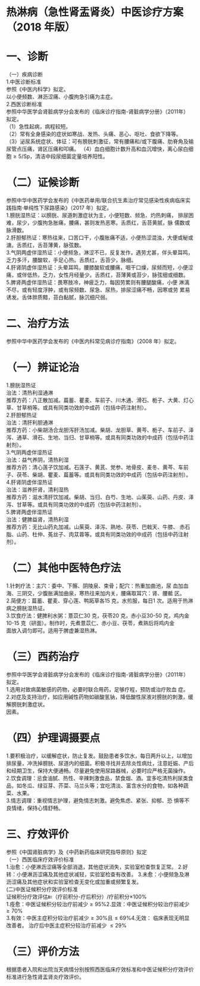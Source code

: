 # 热淋病（急性肾盂肾炎）中医诊疗方案 （2018 年版）  
# 一、诊断  
（一）疾病诊断  
1.中医诊断标准  
参照《中医内科学》拟定。  
以小便频数、淋沥涩痛、小腹拘急引痛为主症。  
2.西医诊断标准  
参照中华医学会肾脏病学分会发布的《临床诊疗指南-肾脏病学分册》（2011年）拟定。  
（1）急性起病，病程较短。  
（2）常有全身感染的症状如寒战、发热、头痛、恶心、呕吐、食欲下降等。 （3）泌尿系统症状、体征：可有膀胱刺激征，常有腰痛和/或下腹痛、肋脊角及输尿管点压痛，肾区压痛和叩痛。 （4）血白细胞计数升高和血沉增快，离心尿白细胞${\geqslant}5/\mathrm{Sp}$，清洁中段尿细菌定量培养阳性。  
# （二）证候诊断  
参照中华中医药学会发布的《中医药单用/联合抗生素治疗常见感染性疾病临床实践指南·单纯性下尿路感染》（2017 年）拟定。  
1.膀胱湿热证：以膀胱、尿道刺激症状为主，小便短数、频急、灼热刺痛， 排尿困难，尿少，少腹拘急胀痛，腰痛，甚则发热恶寒。舌质红，舌苔黄腻，脉 儒数或脉滑数。  
2.肝胆郁热证：寒热往来，口苦口干，小腹胀痛不适，小便热涩混浊，大便或秘或溏。舌质红，舌苔薄黄，脉弦数。  
3.气阴两虚伴湿热证：小便频急，淋涩不已，反复发作，遇劳尤甚，伴头晕耳鸣，乏力多汗，腰酸软，手足心热。舌质红，舌苔少，脉细。  
4.肝肾阴虚伴湿热证：头晕耳鸣，腰膝酸软或腰痛，咽干口燥，尿频而短，小便涩痛，或伴低热，乏力，女性月经量少。舌质红，苔薄黄或苔少，脉弦细或细数。  
5.脾肾两虚伴湿热证：畏寒肢冷，神疲乏力，每因劳累则有腰腿酸痛，小便 淋漓不尽，或有轻度浮肿，或有尿频数、尿急、尿热，排尿涩痛不畅，因寒或劳 累易诱发。舌体胖质黯，苔白黏腻，脉沉细尺弱。  
# 二、治疗方法  
参照中华中医药学会发布的《中医内科常见病诊疗指南》（2008 年）拟定。  
# （一）辨证论治  
1.膀胱湿热证  
治法：清热利湿通淋  
推荐方药：八正散加减。萹蓄、瞿麦、车前子、川木通、滑石、栀子、大黄、灯心草、甘草梢等。或具有同类功效的中成药（包括中药注射剂）。  
2.肝胆郁热证  
治法：清肝利胆通淋  
推荐方药：小柴胡汤合龙胆泻肝汤加减。柴胡、龙胆草、黄芩、栀子、车前子、泽泻、通草、滑石、生地、当归、甘草梢等。或具有同类功效的中成药（包括中药注射剂）。  
3.气阴两虚伴湿热证  
治法：益气养阴，清热利湿  
推荐方药：清心莲子饮加减。石莲子、黄芪、党参、地骨皮、麦冬、黄芩、车前子、茯苓、柴胡、瞿麦、萹蓄等。或具有同类功效的中成药（包括中药注射剂）。  
4.肝肾阴虚伴湿热证  
治法：滋养肝肾，清利湿热  
推荐方药：滋水清肝饮加减。柴胡、当归、白芍、生地、山茱萸、山药、丹皮、泽泻、甘草等。或具有同类功效的中成药（包括中药注射剂）。  
5.脾肾两虚伴湿热证  
治法：健脾益肾，清热利湿  
推荐方药：无比山药丸加减。山茱萸、泽泻、熟地、茯苓、巴戟天、牛膝、 赤石脂、山药、杜仲、菟丝子、肉苁蓉等。或具有同类功效的中成药（包括中药注射剂）。  
# （二）其他中医特色疗法  
1.针刺疗法：主穴：委中、下髂、阴陵泉、束骨；配穴：热重加曲池，尿 血加血海、三阴交，少腹胀满加曲泉，寒热往来加内关，腰痛取耳穴：肾、腰骶 区。  
2.简便方：萹蓄、瞿麦、穿心莲、鸭跖草各15 克，水煎服，每日1 次。适用于热淋病之膀胱湿热证。  
3.饮食疗法：健脾利水粥：薏苡仁30 克，茯苓20 克，赤小豆30-50 克，鸡内金10-15 克（研面）。制作时，先煮薏苡仁、赤小豆、茯苓，煮熟后将鸡内金  
面放入调匀即可。适用于脾虚兼湿热淋。  
# （三）西药治疗  
参照中华医学会肾脏病学分会发布的《临床诊疗指南-肾脏病学分册》（2011年）拟定。  
1.选用对致病菌敏感的药物，必要时联合用药，足够疗程，预防或治疗败血 症。 2.对症及支持治疗，如应用碱性药物如碳酸氢钠，降低酸性尿液对膀胱的刺激，缓解膀胱刺激症状。  
因素。  
# （四）护理调摄要点  
1.要积极治疗，以缓解症状，防止复发。鼓励患者多饮水，每日两升以上，以增加排尿量，冲洗掉膀胱、尿道内的细菌。积极寻找并去除炎性病灶，注意妊娠、产后和经期卫生，保持大便通畅。尽量避免使用尿路器械，必要时应严格无菌操作。  
2.饮食调理：忌食油腻、热性、辛辣刺激食品，禁食烟、酒。宜多吃清热利尿类食品，如冬瓜、绿豆芽、芥菜、马兰头等；宜吃清淡、富含水分的食物，如各种蔬菜、水果。  
3.情志调理：重视情志护理，避免情志刺激。避免焦虑、紧张、抑郁、恐 惧等不良情绪，保持心情舒畅。  
# 三、疗效评价  
参照《中国肾脏病学》及《中药新药临床研究指导原则》拟定  
（一）西医临床疗效评价标准  
1.治愈：小便淋沥涩痛等全部消退，其他症状消失，实验室检查恢复正常。 2.好转：小便淋沥涩痛及其他症状减轻，实验室检查有改善。 3.未愈：小便频急及淋沥涩痛及其他症状和实验室检查无变化或加重或频繁复发。  
(二)中医证候积分疗效评价标准  
证候积分疗效评估$\leftleftarrows$（疗前积分-疗后积分）/疗前积分$\times100\%$  
1.痊愈：中医证候积分较治疗前减少${\geqslant}95\%$2.显效：中医证候积分较治疗前减少${\geqslant}70\%$  
3.有效：中医主症积分较治疗前减少${\geqslant}30\%$且${\leqslant}69\%$4.无效： 临床表现无明显改善者。 治疗后中医主症积分较治疗前减少 ${\leqslant}29\%$  
# （三）评价方法  
根据患者入院和出院当天病情分别按照西医临床疗效标准和中医证候积分疗效评价标准进行急性肾盂肾炎疗效评价。  
